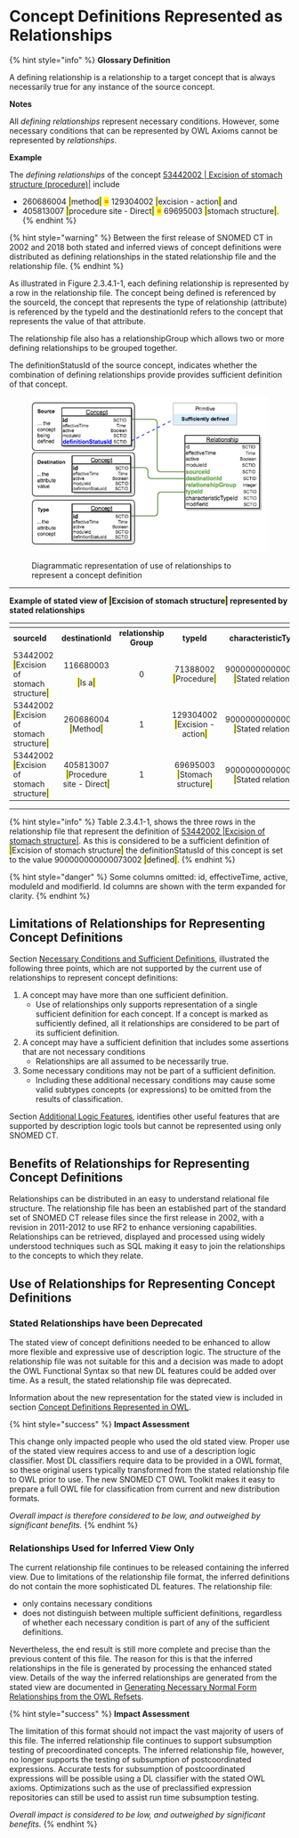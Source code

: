 # Concept Definitions Represented as Relationships

{% hint style="info" %}
**Glossary Definition**

A defining relationship is a relationship to a target concept that is always necessarily true for any instance of the source concept.

**Notes**

All _defining relationships_ represent necessary conditions.  However, some necessary conditions that can be represented by OWL Axioms cannot be represented by _relationships_.

**Example**

The _defining relationships_ of the concept [53442002 | Excision of stomach structure (procedure)|](https://browser.ihtsdotools.org/?perspective=full\&conceptId1=53442002\&edition=MAIN/2025-07-01\&release=\&languages=en\&latestRedirect=false) include

* 260686004 <mark style="color:blue;">|</mark>method<mark style="color:blue;">|</mark>  <mark style="color:red;">=</mark>  129304002 <mark style="color:blue;">|</mark>excision - action<mark style="color:blue;">|</mark>  and&#x20;
* 405813007 <mark style="color:blue;">|</mark>procedure site - Direct<mark style="color:blue;">|</mark>  <mark style="color:red;">=</mark>  69695003 <mark style="color:blue;">|</mark>stomach structure<mark style="color:blue;">|</mark>.
{% endhint %}

{% hint style="warning" %}
Between the first release of SNOMED CT in 2002 and 2018 both stated and inferred views of concept definitions were distributed as defining relationships in the stated relationship file and the relationship file.
{% endhint %}

As illustrated in Figure 2.3.4.1-1, each defining relationship is represented by a row in the relationship file. The concept being defined is referenced by the sourceId, the concept that represents the type of relationship (attribute) is referenced by the typeId and the destinationId refers to the concept that represents the value of that attribute.

The relationship file also has a relationshipGroup which allows two or more defining relationships to be grouped together.

The definitionStatusId of the source concept, indicates whether the combination of defining relationships provide provides sufficient definition of that concept.

<div data-full-width="true"><figure><img src="../../../images/71172743.png" alt=""><figcaption><p>Diagrammatic representation of use of relationships to represent a concept definition</p></figcaption></figure></div>

***

**Example of stated view of&#x20;**<mark style="color:blue;">**|**</mark>**Excision of stomach structure**<mark style="color:blue;">**|**</mark>**&#x20;represented by stated relationships**

<table data-header-hidden data-full-width="true"><thead><tr><th></th><th align="center"></th><th align="center"></th><th align="center"></th><th align="center"></th></tr></thead><tbody><tr><td><strong>sourceId</strong></td><td align="center"><strong>destinationId</strong></td><td align="center"><strong>relationship Group</strong></td><td align="center"><strong>typeId</strong></td><td align="center"><strong>characteristicTypesId</strong></td></tr><tr><td>53442002 <mark style="color:blue;">|</mark>Excision of stomach structure<mark style="color:blue;">|</mark></td><td align="center"><p>116680003 </p><p><mark style="color:blue;">|</mark>Is a<mark style="color:blue;">|</mark></p></td><td align="center">0</td><td align="center">71388002 <mark style="color:blue;">|</mark>Procedure<mark style="color:blue;">|</mark></td><td align="center">900000000000010007 <mark style="color:blue;">|</mark>Stated relationship<mark style="color:blue;">|</mark></td></tr><tr><td>53442002 <mark style="color:blue;">|</mark>Excision of stomach structure<mark style="color:blue;">|</mark></td><td align="center">260686004 <mark style="color:blue;">|</mark>Method<mark style="color:blue;">|</mark></td><td align="center">1</td><td align="center">129304002 <mark style="color:blue;">|</mark>Excision - action<mark style="color:blue;">|</mark></td><td align="center">900000000000010007 <mark style="color:blue;">|</mark>Stated relationship<mark style="color:blue;">|</mark></td></tr><tr><td>53442002 <mark style="color:blue;">|</mark>Excision of stomach structure<mark style="color:blue;">|</mark></td><td align="center">405813007 <mark style="color:blue;">|</mark>Procedure site - Direct<mark style="color:blue;">|</mark></td><td align="center">1</td><td align="center">69695003 <mark style="color:blue;">|</mark>Stomach structure<mark style="color:blue;">|</mark></td><td align="center">900000000000010007 <mark style="color:blue;">|</mark>Stated relationship<mark style="color:blue;">|</mark></td></tr></tbody></table>

***

{% hint style="info" %}
Table 2.3.4.1-1, shows the three rows in the relationship file that represent the definition of [53442002 |Excision of stomach structure|](http://snomed.info/id/53442002). As this is considered to be a sufficient definition of <mark style="color:blue;">|</mark>Excision of stomach structure<mark style="color:blue;">|</mark> the definitionStatusId of this concept is set to the value 900000000000073002 <mark style="color:blue;">|</mark>defined<mark style="color:blue;">|</mark>.
{% endhint %}

{% hint style="danger" %}
Some columns omitted: id, effectiveTime, active, moduleId and modifierId. Id columns are shown with the term expanded for clarity.
{% endhint %}

## Limitations of Relationships for Representing Concept Definitions

Section [Necessary Conditions and Sufficient Definitions](../2.3.2-necessary-conditions-and-sufficient-definitions.md), illustrated the following three points, which are not supported by the current use of relationships to represent concept definitions:

1. A concept may have more than one sufficient definition.
   * Use of relationships only supports representation of a single sufficient definition for each concept. If a concept is marked as sufficiently defined, all it relationships are considered to be part of its sufficient definition.
2. A concept may have a sufficient definition that includes some assertions that are not necessary conditions
   * Relationships are all assumed to be necessarily true.
3. Some necessary conditions may not be part of a sufficient definition.
   * Including these additional necessary conditions may cause some valid subtypes concepts (or expressions) to be omitted from the results of classification.

Section [Additional Logic Features](../2.3.3-additional-logic-features.md), identifies other useful features that are supported by description logic tools but cannot be represented using only SNOMED CT.

## Benefits of Relationships for Representing Concept Definitions

Relationships can be distributed in an easy to understand relational file structure. The relationship file has been an established part of the standard set of SNOMED CT release files since the first release in 2002, with a revision in 2011-2012 to use RF2 to enhance versioning capabilities. Relationships can be retrieved, displayed and processed using widely understood techniques such as SQL making it easy to join the relationships to the concepts to which they relate.

## Use of Relationships for Representing Concept Definitions

### Stated Relationships have been Deprecated

The stated view of concept definitions needed to be enhanced to allow more flexible and expressive use of description logic. The structure of the relationship file was not suitable for this and a decision was made to adopt the OWL Functional Syntax so that new DL features could be added over time. As a result, the stated relationship file was deprecated.

Information about the new representation for the stated view is included in section [Concept Definitions Represented in OWL](2.3.4.2-concept-definitions-represented-in-owl.md).

{% hint style="success" %}
**Impact Assessment**

This change only impacted people who used the old stated view. Proper use of the stated view requires access to and use of a description logic classifier. Most DL classifiers require data to be provided in a OWL format, so these original users typically transformed from the stated relationship file to OWL prior to use. The new SNOMED CT OWL Toolkit makes it easy to prepare a full OWL file for classification from current and new distribution formats.

_Overall impact is therefore considered to be low, and outweighed by significant benefits._
{% endhint %}

### Relationships Used for Inferred View Only

The current relationship file continues to be released containing the inferred view. Due to limitations of the relationship file format, the inferred definitions do not contain the more sophisticated DL features. The relationship file:

* only contains necessary conditions
* does not distinguish between multiple sufficient definitions, regardless of whether each necessary condition is part of any of the sufficient definitions.

Nevertheless, the end result is still more complete and precise than the previous content of this file. The reason for this is that the inferred relationships in the file is generated by processing the enhanced stated view. Details of the way the inferred relationships are generated from the stated view are documented in [Generating Necessary Normal Form Relationships from the OWL Refsets](https://app.gitbook.com/s/UVgNFMSypqSsi48DpFEe/design-considerations/2.5-generating-necessary-normal-form-relationships-from-the-owl-refsets).

{% hint style="success" %}
**Impact Assessment**

The limitation of this format should not impact the vast majority of users of this file. The inferred relationship file continues to support subsumption testing of precoordinated concepts. The inferred relationship file, however, no longer supports the testing of subsumption of postcoordinated expressions. Accurate tests for subsumption of postcoordinated expressions will be possible using a DL classifier with the stated OWL axioms. Optimizations such as the use of preclassified expression repositories can still be used to assist run time subsumption testing.

_Overall impact is considered to be low, and outweighed by significant benefits._
{% endhint %}
